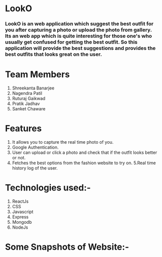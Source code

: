 # LookO
### LookO is an web application which suggest the best outfit for you after capturing a photo or upload the photo from gallery. Its an web app which is quite interesting for those one's who usually get confused for getting the best outfit. So this application will provide the best suggestions and provides the best outfits that looks great on the user. 


# Team Members
1. Shreekanta Banarjee
2. Nagendra Patil
3. Ruturaj Gaikwad
4. Pratik Jadhav
5. Sanket Chaware

# Features
1. It allows you to capture the real time photo of you.
2. Google Authentication.
3. User can upload or click a photo and check that if the outfit looks better or not.
4. Fetches the best options from the fashion website to try on.
5.Real time history log of the user.

# Technologies used:-
1. ReactJs
2. CSS
3. Javascript
4. Express
5. Mongodb
6. NodeJs


# Some Snapshots of Website:-



